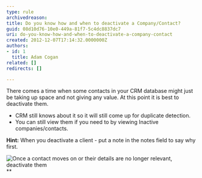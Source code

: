 ```yaml
---
type: rule
archivedreason: 
title: Do you know how and when to deactivate a Company/Contact?
guid: 08d10d76-10e0-449a-81f7-5c4dc8837dc7
uri: do-you-know-how-and-when-to-deactivate-a-company-contact
created: 2012-12-07T17:14:32.0000000Z
authors:
- id: 1
  title: Adam Cogan
related: []
redirects: []

---
```


There comes a time when some contacts in your CRM database might just be taking up space and not giving any value. At this point it is best to deactivate them. 
<!--endintro-->

* CRM still knows about it so it will still come up for duplicate detection.
* You can still view them if you need to by viewing Inactive companies/contacts.


**Hint:** When you deactivate a client - put a note in the notes field to say           why first.


![Once a contact moves on or their details are no longer relevant, deactivate them](CRM-DeactivateContact.jpg)
**
